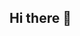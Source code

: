 ## Hi there 👋

<!--
**harshal-shah16/harshal-shah16** is a ✨ _special_ ✨ repository because its `README.md` (this file) appears on your GitHub profile.

Here are some ideas to get you started:
[![Harshal's GitHub stats](https://github-readme-stats.vercel.app/api?username=harshal-shah16)](https://github.com/anuraghazra/github-readme-stats)
- 🔭 I’m currently working on ...
- 🌱 I’m currently learning ...
- 👯 I’m looking to collaborate on ...
- 🤔 I’m looking for help with ...
- 💬 Ask me about ...
- 📫 How to reach me: ...
- 😄 Pronouns: ...
- ⚡ Fun fact: ...
-->
